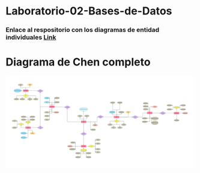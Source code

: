 # Laboratorio-02-Bases-de-Datos

### Enlace al respositorio con los diagramas de entidad individuales [Link]()

# Diagrama de Chen completo

![](https://github.com/Crik845/Laboratorio-02-Bases-de-Datos/blob/main/Diagrama%20de%20chen%20completo%20lab%202%20.png?raw=true)

